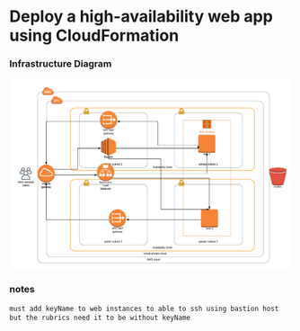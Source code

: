 # Deploy a high-availability web app using CloudFormation


### Infrastructure Diagram
![](https://github.com/MinaMaher0/cloud-DevOps-nanodegree-projects/blob/master/Deploy%20a%20high-availability%20web%20app%20using%20CloudFormation/images/Infrastructure-Diagram.png)

### notes
    must add keyName to web instances to able to ssh using bastion host 
    but the rubrics need it to be without keyName
